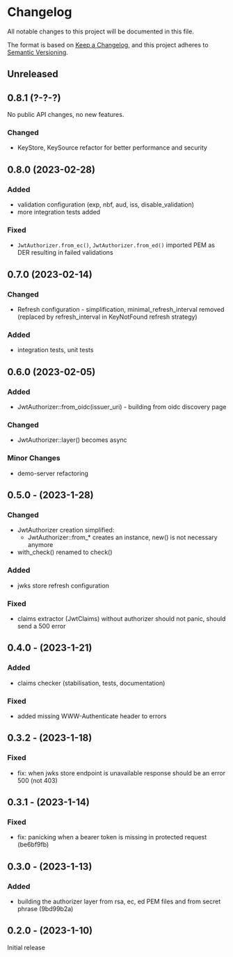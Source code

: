# Changelog

All notable changes to this project will be documented in this file.

The format is based on [Keep a Changelog](https://keepachangelog.com/en/1.0.0/),
and this project adheres to [Semantic Versioning](https://semver.org/spec/v2.0.0.html).

## Unreleased

## 0.8.1 (?-?-?)

No public API changes, no new features.

### Changed

- KeyStore, KeySource refactor for better performance and security

## 0.8.0 (2023-02-28)

### Added

- validation configuration (exp, nbf, aud, iss, disable_validation)
- more integration tests added

### Fixed

- `JwtAuthorizer.from_ec()`, `JwtAuthorizer.from_ed()` imported PEM as DER resulting in failed validations

## 0.7.0 (2023-02-14)

### Changed

- Refresh configuration - simplification,  minimal_refresh_interval removed (replaced by refresh_interval in KeyNotFound refresh strategy)

### Added

- integration tests, unit tests

## 0.6.0 (2023-02-05)

### Added

- JwtAuthorizer::from_oidc(issuer_uri) - building from oidc discovery page

### Changed

- JwtAuthorizer::layer() becomes async

### Minor Changes

- demo-server refactoring

## 0.5.0 - (2023-1-28)

### Changed

- JwtAuthorizer creation simplified:
   - JwtAuthorizer::from_* creates an instance, new() is not necessary anymore
- with_check() renamed to check()

### Added

- jwks store refresh configuration

### Fixed

- claims extractor (JwtClaims) without authorizer should not panic, should send a 500 error

## 0.4.0 - (2023-1-21)

### Added

- claims checker (stabilisation, tests, documentation)

### Fixed

- added missing WWW-Authenticate header to errors

## 0.3.2 - (2023-1-18)

### Fixed

- fix: when jwks store endpoint is unavailable response should be an error 500 (not 403)

## 0.3.1 - (2023-1-14)

### Fixed

- fix: panicking when a bearer token is missing in protected request (be6bf9fb)

## 0.3.0 - (2023-1-13)

### Added

- building the authorizer layer from rsa, ec, ed PEM files and from secret phrase (9bd99b2a)

## 0.2.0 - (2023-1-10)

Initial release
